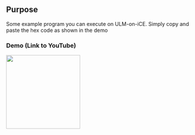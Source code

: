 ## Purpose

Some example program you can execute on ULM-on-iCE. Simply copy and paste the
hex code as shown in the demo

### Demo (Link to YouTube)

[<img src="https://github.com/michael-lehn/icebreaker-examples/blob/main/09_ulm_on_ice/demo.png" width="200">](https://youtu.be/jYW8OXb68nw)
